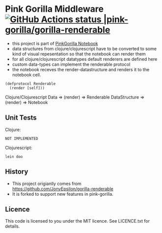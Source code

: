 # Pink Gorilla Middleware [![GitHub Actions status |pink-gorilla/gorilla-renderable](https://github.com/pink-gorilla/gorilla-renderable/workflows/CI/badge.svg)](https://github.com/pink-gorilla/gorilla-renderable/actions?workflow=CI)

- this project is part of [PinkGorilla Notebook](https://github.com/pink-gorilla/gorilla-notebook)
- data structures from clojure/clojurescript have to be converted to some kind
of visual repesentation so that the notebook can render them
- for all clojure/clojurescript datatypes default renderers are defined here
- custom data-types can implement the renderable protocol 
- the notebook receves the render-datastructure and renders it to the notebook cell.

```
(defprotocol Renderable
  (render [self]))
```

Clojure/Clojurescript Data => (render) => Renderable DataStructure => (render) => Notebook



## Unit Tests 

Clojure:
```
NOT IMPLEMENTED
```

Clojurescript:
```
lein doo
```


## History

- This project origianlly comes from https://github.com/JonyEpsilon/gorilla-renderable
- It is forked to support new features in pink-gorilla.


## Licence

This code is licensed to you under the MIT licence. See LICENCE.txt for details.
